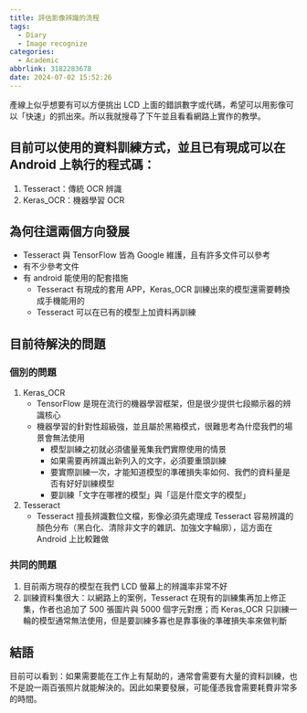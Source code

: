 ```yaml
---
title: 評估影像辨識的流程
tags:
  - Diary
  - Image recognize
categories:
  - Academic
abbrlink: 3182283678
date: 2024-07-02 15:52:26
---
```


產線上似乎想要有可以方便挑出 LCD 上面的錯誤數字或代碼，希望可以用影像可以「快速」的抓出來。所以我就搜尋了下午並且看看網路上實作的教學。
<!-- more -->

## 目前可以使用的資料訓練方式，並且已有現成可以在 Android 上執行的程式碼：

1. Tesseract：傳統 OCR 辨識
2. Keras_OCR：機器學習 OCR

## 為何往這兩個方向發展

- Tesseract 與 TensorFlow 皆為 Google 維護，且有許多文件可以參考
- 有不少參考文件
- 有 android 能使用的配套措施
  - Tesseract 有現成的套用 APP，Keras_OCR 訓練出來的模型還需要轉換成手機能用的
  - Tesseract 可以在已有的模型上加資料再訓練

## 目前待解決的問題

### 個別的問題

  1. Keras_OCR
      - TensorFlow 是現在流行的機器學習框架，但是很少提供七段顯示器的辨識核心
      - 機器學習的針對性超級強，並且屬於黑箱模式，很難思考為什麼我們的場景會無法使用
          - 模型訓練之初就必須儘量蒐集我們實際使用的情景
          - 如果需要再辨識出新列入的文字，必須要重頭訓練
          - 要實際訓練一次，才能知道模型的準確損失率如何、我們的資料量是否有好好訓練模型
          - 要訓練「文字在哪裡的模型」與「這是什麼文字的模型」
  2. Tesseract
      - Tesseract 擅長辨識數位文檔，影像必須先處理成 Tesseract 容易辨識的顏色分布（黑白化、清除非文字的雜訊、加強文字輪廓），這方面在 Android 上比較難做

### 共同的問題

  1. 目前兩方現存的模型在我們 LCD 螢幕上的辨識率非常不好
  1. 訓練資料集很大：以網路上的案例，Tesseract 在現有的訓練集再加上修正集，作者也追加了 500 張圖片與 5000 個字元對應；而 Keras_OCR 只訓練一輪的模型通常無法使用，但是要訓練多寡也是靠事後的準確損失率來做判斷

## 結語

目前可以看到：如果需要能在工作上有幫助的，通常會需要有大量的資料訓練，也不是說一兩百張照片就能解決的。因此如果要發展，可能僅憑我會需要耗費非常多的時間。

